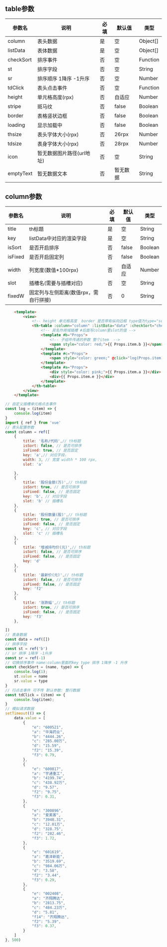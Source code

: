 ## table参数
|  参数名	|  说明						|  必填	|  默认值	|  类型		|
|  ----		|  ----						|  ----	|  ----		|  ----		|
|  column	|  表头数据					|  是	|  空		|  Object[]	|
|  listData	|  表体数据					|  是	|  空		|  Object[]	|
|  checkSort|  排序事件					|  否	|  空		|  Function	|
|  st		|  排序字段					|  否	|  空		|  String	|
|  sr		|  排序顺序 1降序 -1升序		|  否	|  空		|  Number	|
|  tdClick	|  表头点击事件				|  否	|  空		|  Function	|
|  height	|  单元格高度(rpx)			|  否	|  自适应	|  Number	|
|  stripe	|  斑马纹					|  否	|  false	|  Boolean	|
|  border	|  表格竖状边框				|  否	|  false	|  Boolean	|
|  loading	|  显示加载中					|  否	|  false	|  Boolean	|
|  thsize	|  表头字体大小(rpx)			|  否	|  26rpx	|  Number	|
|  tdsize	|  表身字体大小(rpx)			|  否	|  28rpx	|  Number	|
|  icon		|  暂无数据图片路径(url地址)	|  否	|  空		|  String	|
|  emptyText|  暂无数据文本				|  否	|  暂无数据	|  String	|
## column参数
|  参数名	|  说明								|  必填	|  默认值	|  类型		|
|  ----		|  ----								|  ----	|  ----		|  ----		|
|  title	|  th标题							|  是	|  空		|  String	|
|  key		|  listData中对应的渲染字段			|  是	|  空		|  String	|
|  isSort	|  是否开启排序						|  否	|  false	|  Boolean	|
|  isFixed	|  是否开启固定列						|  否	|  false	|  Boolean	|
|  width	|  列宽度(数值*100rpx)				|  否	|  自适应	|  Number	|
|  slot		|  插槽名(需要与插槽对应)				|  否	|  空		|  String	|
|  fixedW	|  固定列与左侧距离(数值rpx，需自行拼接)|  否	|  0		|  String	|

``` html
	<template>
		<view>
			<!-- height 单元格高度  border 是否带有纵向边框 type值为type="selection" 时开启多选 loading显示加载中(默认false) emptyText 空数据时显示的文本内容-->
			<th-table :column="column" :listData="data" :checkSort="checkSort" :st="st" :sr="sr" :tdClick="tdClick" height="0.5" :stripe="true" :border="true" :loading="false">
				<!-- 具名作用域插槽 #后面写column里slot的值 -->
				<template #b="Props">
					<!-- 子组件传递的参数 整个item  -->
					<span style="color: red;">{{ Props.item.b }}</span>
				</template>
				<template #c="Props">
					<span style="color: green;" @click="log(Props.item)">{{ Props.item.c }}</span>
				</template>
				<template #a="Props">
					<div style="color: pink;">{{ Props.item.a }}</div>
					<div>{{ Props.item.e }}</div>
				</template>
			</th-table>
		</view>
	</template>
```
``` javascript
// 自定义插槽单元格点击事件
const log = (item) => {
	console.log(item)
}
import { ref } from 'vue'
// 表头配置参数
const column = ref([
	{
		title: '名称/代码',// th标题
		isSort: false, // 是否可排序
		isFixed: true, // 是否固定
		key: 'a',// 对应字段，
		width: 3, // 宽度 width * 100 rpx,
		slot: 'a'

	},
	{
		title: '股份金额(万)',// th标题
		isSort: true, // 是否可排序
		isFixed: false, // 是否固定
		key: 'b', // 对应字段
		slot: 'b' // 插槽名
	},
	{
		title: '股份数量(股)',// th标题
		isSort: true, // 是否可排序
		isFixed: false, // 是否固定
		key: 'c', // 对应字段
		slot: 'c' // 插槽名
	},
	{
		title: '增减持均价(元)',// th标题
		isSort: false, // 是否可排序
		isFixed: false, // 是否固定
		key: 'd'
	},
	{
		title: '最新价(元)',// th标题
		isSort: false, // 是否可排序
		isFixed: false, // 是否固定
		key: 'f2'
	},
	{
		title: '涨跌幅',// th标题
		isSort: true, // 是否可排序
		isFixed: false, // 是否固定
		key: 'f3'
	},

])
// 表身数据
const data = ref([])
// 排序字段
const st = ref('b')
// sr 排序 1降序 -1升序
const sr = ref(-1)
// 切换排序事件 name:column里面的key type 排序 1降序 -1 升序
const checkSort = (name, type) => {
	console.log(1);
	st.value = name
	sr.value = type
}
// 行点击事件 可不传 默认参数: 整行数据
const tdClick = (item) => {
	console.log(item);
}
// 模拟请求数据
setTimeout(() => {
	data.value = [
		{
			"e": "600521",
			"a": "华海药业",
			"b": "4444.26",
			"c": "285.00万",
			"d": "15.59",
			"f2": "15.39",
			"f3": 0.79,
		},
		{
			"e": "600817",
			"a": "宇通重工",
			"b": "4199.74",
			"c": "438.92万",
			"d": "9.57",
			"f2": "9.75",
			"f3": 0.31,
		},
		{
			"e": "300896",
			"a": "爱美客",
			"b": "3948.31",
			"c": "12.01万",
			"d": "328.75",
			"f2": "282.46",
			"f3": 1.72,
		},
		{
			"e": "601619",
			"a": "嘉泽新能",
			"b": "3519.69",
			"c": "984.06万",
			"d": "3.58",
			"f2": "3.44",
			"f3": 0.29,
		},
		{
			"e": "002408",
			"a": "齐翔腾达",
			"b": "2813.75",
			"c": "484.23万",
			"d": "5.81",
			"f14": "齐翔腾达",
			"f2": "5.39",
			"f3": 0.37,
		}
	]
}, 500)

```